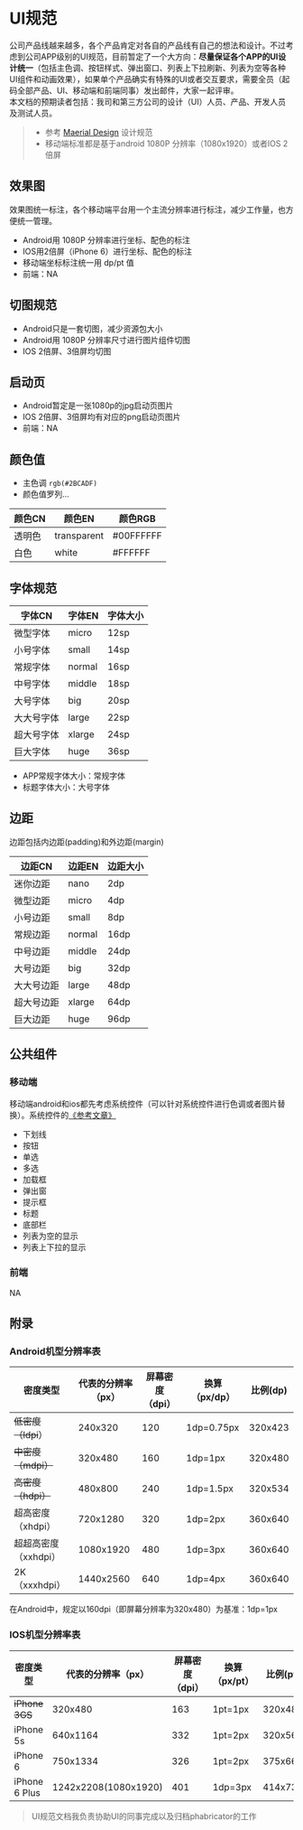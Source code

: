# UI规范
公司产品线越来越多，各个产品肯定对各自的产品线有自己的想法和设计。不过考虑到公司APP级别的UI规范，目前暂定了一个大方向：**尽量保证各个APP的UI设计统一**（包括主色调、按钮样式、弹出窗口、列表上下拉刷新、列表为空等各种UI组件和动画效果），如果单个产品确实有特殊的UI或者交互要求，需要全员（起码全部产品、UI、移动端和前端同事）发出邮件，大家一起评审。  
本文档的预期读者包括：我司和第三方公司的设计（UI）人员、产品、开发人员及测试人员。  


> - 参考 [Maerial Design](https://material.io/guidelines/) 设计规范
> - 移动端标准都是基于android 1080P 分辨率（1080x1920）或者IOS 2倍屏   


## 效果图

效果图统一标注，各个移动端平台用一个主流分辨率进行标注，减少工作量，也方便统一管理。
- Android用 1080P 分辨率进行坐标、配色的标注
- IOS用2倍屏（iPhone 6）进行坐标、配色的标注
- 移动端坐标标注统一用 dp/pt 值
- 前端：NA

## 切图规范

- Android只是一套切图，减少资源包大小
- Android用 1080P 分辨率尺寸进行图片组件切图
- IOS 2倍屏、3倍屏均切图

## 启动页

- Android暂定是一张1080p的jpg启动页图片
- IOS 2倍屏、3倍屏均有对应的png启动页图片
- 前端：NA

## 颜色值

- 主色调 `rgb(#2BCADF)`
- 颜色值罗列...


| 颜色CN| 颜色EN | 颜色RGB |
|---|---|---|
| 透明色 | transparent | #00FFFFFF |
| 白色 | white | #FFFFFF |

## 字体规范

| 字体CN | 字体EN | 字体大小 |
|---|---|---|
| 微型字体 | micro | 12sp |
| 小号字体 | small | 14sp |
| 常规字体 | normal | 16sp |
| 中号字体 | middle | 18sp |
| 大号字体 | big | 20sp |
| 大大号字体 | large | 22sp |
| 超大号字体| xlarge | 24sp |
| 巨大字体 | huge | 36sp |

- APP常规字体大小：常规字体
- 标题字体大小：大号字体

## 边距

边距包括内边距(padding)和外边距(margin)

| 边距CN | 边距EN | 边距大小 |
|---|---|---|
| 迷你边距 | nano | 2dp |
| 微型边距 | micro | 4dp |
| 小号边距 | small | 8dp |
| 常规边距 | normal | 16dp |
| 中号边距 | middle | 24dp |
| 大号边距 | big | 32dp |
| 大大号边距 | large | 48dp |
| 超大号边距 | xlarge | 64dp |
| 巨大边距  | huge | 96dp |


## 公共组件

### 移动端

移动端android和ios都先考虑系统控件（可以针对系统控件进行色调或者图片替换）。系统控件的[《参考文章》](http://ionicframework.com/docs/components/#action-sheets)

- 下划线
- 按钮
- 单选
- 多选
- 加载框
- 弹出窗
- 提示框
- 标题
- 底部栏
- 列表为空的显示
- 列表上下拉的显示

### 前端

NA


## 附录  

### Android机型分辨率表

|       密度类型       | 代表的分辨率（px） | 屏幕密度（dpi） | 换算（px/dp） | 比例(dp) |
| -------------------- | ------------------ | --------------- | ------------- | -------- |
| ~~低密度（ldpi~~）   | 240x320            | 120             | 1dp=0.75px    | 320x423  |
| ~~中密度（mdpi）~~   | 320x480            | 160             | 1dp=1px       | 320x480  |
| ~~高密度（hdpi）~~   | 480x800            | 240             | 1dp=1.5px     | 320x534  |
| 超高密度（xhdpi）    | 720x1280           | 320             | 1dp=2px       | 360x640  |
| 超超高密度（xxhdpi） | 1080x1920          | 480             | 1dp=3px       | 360x640  |
| 2K（xxxhdpi）        | 1440x2560          | 640             | 1dp=4px       | 360x640  |


在Android中，规定以160dpi（即屏幕分辨率为320x480）为基准：1dp=1px

### IOS机型分辨率表

|    密度类型    |  代表的分辨率（px）  | 屏幕密度（dpi） | 换算（px/pt） | 比例(pt) |
| -------------- | -------------------- | --------------- | ------------- | -------- |
| ~~iPhone 3GS~~ | 320x480              | 163             | 1pt=1px       | 320x480  |
| iPhone 5s      | 640x1164             | 332             | 1pt=2px       | 320x568  |
| iPhone 6       | 750x1334             | 326             | 1pt=2px       | 375x667  |
| iPhone 6 Plus  | 1242x2208(1080x1920) | 401             | 1dp=3px       | 414x737  |





> UI规范文档我负责协助UI的同事完成以及归档phabricator的工作